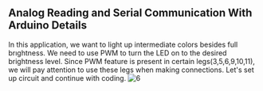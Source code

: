 ## Analog Reading and Serial Communication With Arduino Details
In this application, we want to light up intermediate colors besides full brıghtness. We need to use PWM to turn the LED on to the desired brightness level. Since PWM feature is present in certain legs(3,5,6,9,10,11), we will pay attention to use these legs when making connections.
Let's set up circuit and continue with coding.
![6](https://user-images.githubusercontent.com/111511331/190963986-4b4f092f-7272-44cf-b2f8-44a81a2aeeea.png)

